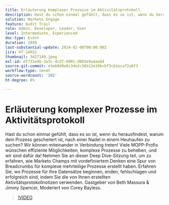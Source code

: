 ```yaml
---
title: Erläuterung komplexer Prozesse im Aktivitätsprotokoll
description: Hast du schon einmal gefühlt, dass es so ist, wenn du herausfindest, warum dein Prozess gescheitert ist, nach einer Nadel in einem Heuhaufen zu suchen? Wir können miteinander in Verbindung treten! Viele MOPP-Profis wünschen effiziente Möglichkeiten, komplexe Prozesse zu beheben, und wir sind dafür da! Nehmen Sie an dieser Deep Dive-Sitzung teil, um zu erfahren, wie Marketo Champs mit vordefiniertem Denken eine Spur von Breadcrumbs für komplexe mehrteilige Prozesse erstellt haben. Erfahren Sie, wo Prozesse für Ihre Datensätze beginnen, enden, fehlschlagen und erfolgreich sind, indem Sie die von Ihnen erstellten Aktivitätsprotokollnotizen verwenden. Gastgeber von Beth Massura & Jimmy Spencer, Moderiert von Corey Bayless.
solution: Marketo Engage
feature: Audit Trail
role: Admin, Developer, Leader, User
level: Intermediate, Experienced
doc-type: Event
duration: 2849
last-substantial-update: 2024-02-08T00:00:00Z
jira: KT-14922
thumbnail: 3427149.jpeg
exl-id: df731e4b-3a3c-4cdf-8901-d803e9a4ae64
source-git-commit: e3eb0d9e8c3de2c56b12e10bcbf3cb1ecaf2a6f3
workflow-type: tm+mt
source-wordcount: '202'
ht-degree: 0%

---
```


# Erläuterung komplexer Prozesse im Aktivitätsprotokoll

Hast du schon einmal gefühlt, dass es so ist, wenn du herausfindest, warum dein Prozess gescheitert ist, nach einer Nadel in einem Heuhaufen zu suchen? Wir können miteinander in Verbindung treten! Viele MOPP-Profis wünschen effiziente Möglichkeiten, komplexe Prozesse zu beheben, und wir sind dafür da! Nehmen Sie an dieser Deep Dive-Sitzung teil, um zu erfahren, wie Marketo Champs mit vordefiniertem Denken eine Spur von Breadcrumbs für komplexe mehrteilige Prozesse erstellt haben. Erfahren Sie, wo Prozesse für Ihre Datensätze beginnen, enden, fehlschlagen und erfolgreich sind, indem Sie die von Ihnen erstellten Aktivitätsprotokollnotizen verwenden. Gastgeber von Beth Massura &amp; Jimmy Spencer, Moderiert von Corey Bayless.

>[!VIDEO](https://video.tv.adobe.com/v/3427149/?learn=on)
